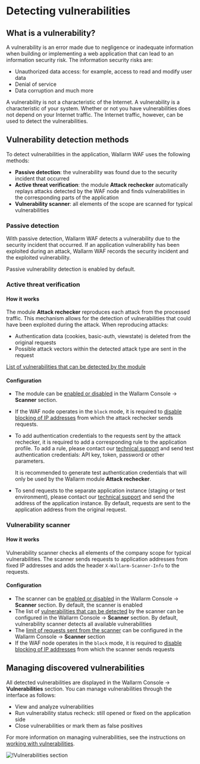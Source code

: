 # Detecting vulnerabilities

## What is a vulnerability?

A vulnerability is an error made due to negligence or inadequate information when building or implementing a web application that can lead to an information security risk. The information security risks are:

* Unauthorized data access: for example, access to read and modify user data
* Denial of service
* Data corruption and much more

A vulnerability is not a characteristic of the Internet. A vulnerability is a characteristic of your system. Whether or not you have vulnerabilities does not depend on your Internet traffic. The Internet traffic, however, can be used to detect the vulnerabilities.

## Vulnerability detection methods

To detect vulnerabilities in the application, Wallarm WAF uses the following methods:

* **Passive detection**: the vulnerability was found due to the security incident that occurred
* **Active threat verification**: the module **Attack rechecker** automatically replays attacks detected by the WAF node and finds vulnerabilities in the corresponding parts of the application
* **Vulnerability scanner**: all elements of the scope are scanned for typical vulnerabilities

### Passive detection

With passive detection, Wallarm WAF detects a vulnerability due to the security incident that occurred. If an application vulnerability has been exploited during an attack, Wallarm WAF records the security incident and the exploited vulnerability.

Passive vulnerability detection is enabled by default.

### Active threat verification

#### How it works

The module **Attack rechecker** reproduces each attack from the processed traffic. This mechanism allows for the detection of vulnerabilities that could have been exploited during the attack. When reproducing attacks:

* Authentication data (cookies, basic-auth, viewstate) is deleted from the original requests
* Possible attack vectors within the detected attack type are sent in the request

[List of vulnerabilities that can be detected by the module](../attacks-vulns-list.md)

#### Configuration

* The module can be [enabled or disabled](../user-guides/scanner/configure-scanner-modules.md) in the Wallarm Console → **Scanner** section.
* If the WAF node operates in the `block` mode, it is required to [disable blocking of IP addresses](../admin-en/scanner-ips-whitelisting.md) from which the attack rechecker sends requests.
* To add authentication credentials to the requests sent by the attack rechecker, it is required to add a corresponding rule to the application profile. To add a rule, please contact our [technical support](mailto:support@wallarm.com) and send test authentication credentials: API key, token, password or other parameters.

    It is recommended to generate test authentication credentials that will only be used by the Wallarm module **Attack rechecker**.
* To send requests to the separate application instance (staging or test environment), please contact our [technical support](mailto:support@wallarm.com) and send the address of the application instance. By default, requests are sent to the application address from the original request.

### Vulnerability scanner

#### How it works

Vulnerability scanner checks all elements of the company scope for typical vulnerabilities. The scanner sends requests to application addresses from fixed IP addresses and adds the header `X‑Wallarm‑Scanner‑Info` to the requests.

#### Configuration

* The scanner can be [enabled or disabled](../user-guides/scanner/configure-scanner-modules.md) in the Wallarm Console → **Scanner** section. By default, the scanner is enabled
* The list of [vulnerabilities that can be detected](../user-guides/scanner/configure-scanner-modules.md) by the scanner can be configured in the Wallarm Console → **Scanner** section. By default, vulnerability scanner detects all available vulnerabilities
* The [limit of requests sent from the scanner](../user-guides/scanner/configure-scanner.md#scanners-rps-limits) can be configured in the Wallarm Console → **Scanner** section
* If the WAF node operates in the `block` mode, it is required to [disable blocking of IP addresses](../admin-en/scanner-ips-whitelisting.md) from which the scanner sends requests

## Managing discovered vulnerabilities

All detected vulnerabilities are displayed in the Wallarm Console → **Vulnerabilities** section. You can manage vulnerabilities through the interface as follows:

* View and analyze vulnerabilities
* Run vulnerability status recheck: still opened or fixed on the application side
* Close vulnerabilities or mark them as false positives

For more information on managing vulnerabilities, see the instructions on [working with vulnerabilities](../user-guides/vulnerabilities/check-vuln.md).

![!Vulnerabilities section](../images/about-wallarm-waf/vulnerabilities-list.png)
